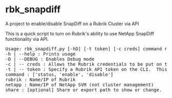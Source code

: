 # rbk_snapdiff
A project to enable/disable SnapDiff on a Rubrik Cluster via API

This is a quick script to turn on Rubrik's ability to use NetApp SnapDiff functionality via API.

<pre>
Usage: rbk_snapdiff.py [-hD] [-t token] [-c creds] command rubrik netapp [share]
-h | --help : Prints usage
-D | --DEBUG : Enables Debug mode
-c | -- creds : Allows the Rubrik credentials to be put on the CLI [user:password
-t | -- token : Specify a Rubrik API token on the CLI.  This is mandatory of MFA is enabled
command : ['status, 'enable', 'disable']
rubrik : Name/IP of Rubrik
netapp : Name/IP of NetApp SVM (not cluster management)
share : [optional] Share or export path to show or change.  For show only, using * or - will show all shares on the host
</pre>
